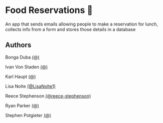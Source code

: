 # Food Reservations :fries:
An app that sends emails allowing people to make a reservation for lunch, collects info from a form and stores those details in a database

## Authors

Bonga Duba
[(@)](https://github.com/)

Ivan Von Staden
[(@)](https://github.com/)

Karl Haupt
[(@)](https://github.com/)

Lisa Nolte
[(@LisaNolte1)](https://github.com/LisaNolte1)

Reece Stephenson
[(@reece-stephenson)](https://github.com/reece-stephenson)

Ryan Parker
[(@)](https://github.com/)

Stephen Potgieter
[(@)](https://github.com/)
